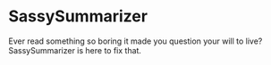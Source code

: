# SassySummarizer
Ever read something so boring it made you question your will to live? SassySummarizer is here to fix that.

